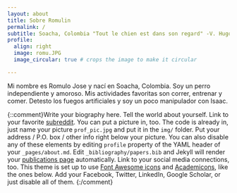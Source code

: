 ```yaml
---
layout: about
title: Sobre Romulin
permalink: /
subtitle: Soacha, Colombia "Tout le chien est dans son regard" -V. Hugo  #<a href='#'>Affiliations</a>
profile:
  align: right
  image: romu.JPG
  image_circular: true # crops the image to make it circular

---
```


Mi nombre es Romulo Jose y nací en Soacha, Colombia. Soy un perro independiente y amoroso. Mis actividades favoritas son correr, entrenar y comer. Detesto los fuegos artificiales y soy un poco manipulador con Isaac. 

{::comment}Write your biography here. Tell the world about yourself. Link to your favorite [subreddit](http://reddit.com). You can put a picture in, too. The code is already in, just name your picture `prof_pic.jpg` and put it in the `img/` folder. Put your address / P.O. box / other info right below your picture. You can also disable any of these elements by editing `profile` property of the YAML header of your `_pages/about.md`. Edit `_bibliography/papers.bib` and Jekyll will render your [publications page](/al-folio/publications/) automatically. Link to your social media connections, too. This theme is set up to use [Font Awesome icons](https://fontawesome.com/) and [Academicons](https://jpswalsh.github.io/academicons/), like the ones below. Add your Facebook, Twitter, LinkedIn, Google Scholar, or just disable all of them. {:/comment}
